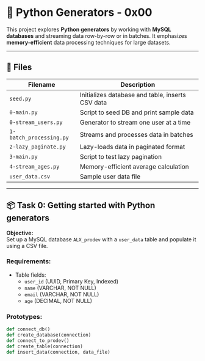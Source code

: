 # 📘 Python Generators - 0x00

This project explores **Python generators** by working with **MySQL databases** and streaming data row-by-row or in batches. It emphasizes **memory-efficient** data processing techniques for large datasets.

---

## 📁 Files

| Filename             | Description                                      |
|----------------------|--------------------------------------------------|
| `seed.py`            | Initializes database and table, inserts CSV data |
| `0-main.py`          | Script to seed DB and print sample data          |
| `0-stream_users.py`  | Generator to stream one user at a time           |
| `1-batch_processing.py` | Streams and processes data in batches         |
| `2-lazy_paginate.py` | Lazy-loads data in paginated format              |
| `3-main.py`          | Script to test lazy pagination                   |
| `4-stream_ages.py`   | Memory-efficient average calculation             |
| `user_data.csv`      | Sample user data file                            |

---

## 📦 Task 0: Getting started with Python generators

**Objective:**  
Set up a MySQL database `ALX_prodev` with a `user_data` table and populate it using a CSV file.

### Requirements:

- Table fields:
  - `user_id` (UUID, Primary Key, Indexed)
  - `name` (VARCHAR, NOT NULL)
  - `email` (VARCHAR, NOT NULL)
  - `age` (DECIMAL, NOT NULL)

### Prototypes:

```python
def connect_db()
def create_database(connection)
def connect_to_prodev()
def create_table(connection)
def insert_data(connection, data_file)
